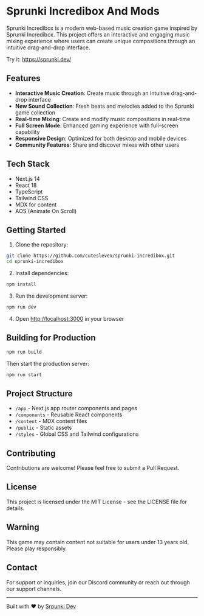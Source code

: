 # Sprunki Incredibox And Mods

Sprunki Incredibox is a modern web-based music creation game inspired by Sprunki Incredibox. This project offers an interactive and engaging music mixing experience where users can create unique compositions through an intuitive drag-and-drop interface.

Try it: https://sprunki.dev/

## Features

- **Interactive Music Creation**: Create music through an intuitive drag-and-drop interface
- **New Sound Collection**: Fresh beats and melodies added to the Sprunki game collection
- **Real-time Mixing**: Create and modify music compositions in real-time
- **Full Screen Mode**: Enhanced gaming experience with full-screen capability
- **Responsive Design**: Optimized for both desktop and mobile devices
- **Community Features**: Share and discover mixes with other users

## Tech Stack

- Next.js 14
- React 18
- TypeScript
- Tailwind CSS
- MDX for content
- AOS (Animate On Scroll)

## Getting Started

1. Clone the repository:
```bash
git clone https://github.com/cutesleven/sprunki-incredibox.git
cd sprunki-incredibox
```

2. Install dependencies:
```bash
npm install
```

3. Run the development server:
```bash
npm run dev
```

4. Open [http://localhost:3000](http://localhost:3000) in your browser

## Building for Production

```bash
npm run build
```

Then start the production server:
```bash
npm run start
```

## Project Structure

- `/app` - Next.js app router components and pages
- `/components` - Reusable React components
- `/content` - MDX content files
- `/public` - Static assets
- `/styles` - Global CSS and Tailwind configurations

## Contributing

Contributions are welcome! Please feel free to submit a Pull Request.

## License

This project is licensed under the MIT License - see the LICENSE file for details.

## Warning

This game may contain content not suitable for users under 13 years old. Please play responsibly.

## Contact

For support or inquiries, join our Discord community or reach out through our support channels.

---
Built with ❤️ by [Srpunki Dev](https://sprunki.dev/)
